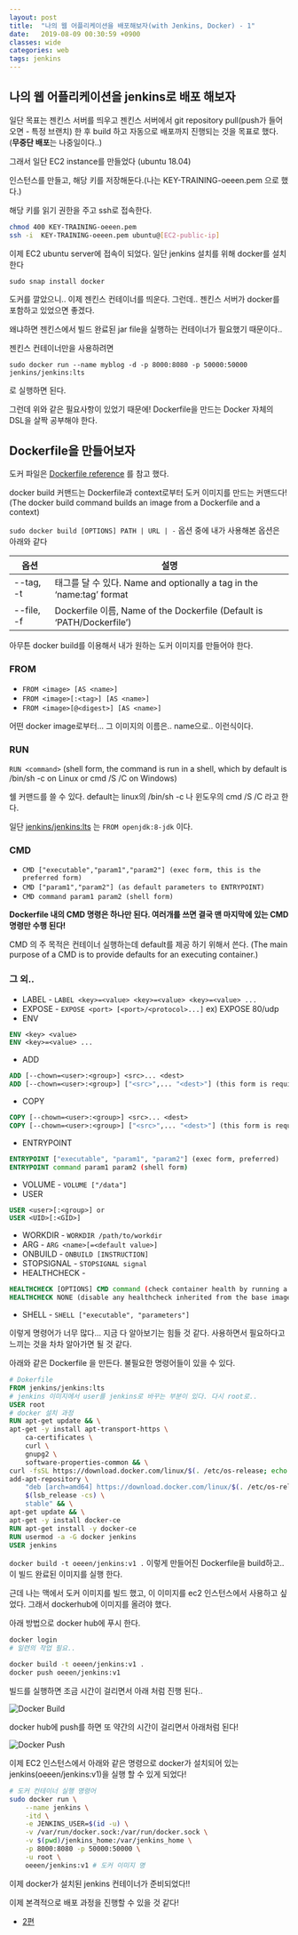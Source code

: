 ```yaml
---
layout: post
title:  "나의 웹 어플리케이션을 배포해보자(with Jenkins, Docker) - 1"
date:   2019-08-09 00:30:59 +0900
classes: wide
categories: web
tags: jenkins
---
```


## 나의 웹 어플리케이션을 jenkins로 배포 해보자

일단 목표는 젠킨스 서버를 띄우고 젠킨스 서버에서 git repository pull(push가 들어오면 - 특정 브랜치) 한 후 build 하고 자동으로 배포까지 진행되는 것을 목표로 했다. (**무중단 배포**는 나중일이다..)

그래서 일단 EC2 instance를 만들었다 (ubuntu 18.04)

인스턴스를 만들고, 해당 키를 저장해둔다.(나는 KEY-TRAINING-oeeen.pem 으로 했다.)

해당 키를 읽기 권한을 주고 ssh로 접속한다.

```bash
chmod 400 KEY-TRAINING-oeeen.pem
ssh -i  KEY-TRAINING-oeeen.pem ubuntu@[EC2-public-ip]
```

이제 EC2 ubuntu server에 접속이 되었다. 일단 jenkins 설치를 위해 docker를 설치한다

`sudo snap install docker`

도커를 깔았으니.. 이제 젠킨스 컨테이너를 띄운다. 그런데.. 젠킨스 서버가 docker를 포함하고 있었으면 좋겠다.

왜냐하면 젠킨스에서 빌드 완료된 jar file을 실행하는 컨테이너가 필요했기 때문이다..

젠킨스 컨테이너만을 사용하려면

`sudo docker run --name myblog -d -p 8000:8080 -p 50000:50000 jenkins/jenkins:lts`

로 실행하면 된다.

그런데 위와 같은 필요사항이 있었기 때문에! Dockerfile을 만드는 Docker 자체의 DSL을 살짝 공부해야 한다.

## Dockerfile을 만들어보자

도커 파일은 [Dockerfile reference](https://docs.docker.com/engine/reference/builder/) 를 참고 했다.

docker build 커맨드는 Dockerfile과 context로부터 도커 이미지를 만드는 커맨드다! (The docker build command builds an image from a Dockerfile and a context)

`sudo docker build [OPTIONS] PATH | URL | -`
옵션 중에 내가 사용해본 옵션은 아래와 같다

옵션 | 설명
--- | ---
--tag, -t | 태그를 달 수 있다. Name and optionally a tag in the ‘name:tag’ format
--file, -f | Dockerfile 이름, Name of the Dockerfile (Default is ‘PATH/Dockerfile’)

아무튼 docker build를 이용해서 내가 원하는 도커 이미지를 만들어야 한다.

### **FROM**

* `FROM <image> [AS <name>]`
* `FROM <image>[:<tag>] [AS <name>]`
* `FROM <image>[@<digest>] [AS <name>]`

어떤 docker image로부터... 그 이미지의 이름은.. name으로.. 이런식이다.

### **RUN**

`RUN <command>` (shell form, the command is run in a shell, which by default is /bin/sh -c on Linux or cmd /S /C on Windows)

쉘 커맨드를 쓸 수 있다. default는 linux의 /bin/sh -c 나 윈도우의 cmd /S /C 라고 한다.

일단 [jenkins/jenkins:lts](https://github.com/jenkinsci/docker/blob/587b2856cd225bb152c4abeeaaa24934c75aa460/Dockerfile) 는 `FROM openjdk:8-jdk` 이다.

### **CMD**

* `CMD ["executable","param1","param2"] (exec form, this is the preferred form)`
* `CMD ["param1","param2"] (as default parameters to ENTRYPOINT)`
* `CMD command param1 param2 (shell form)`

**Dockerfile 내의 CMD 명령은 하나만 된다. 여러개를 쓰면 결국 맨 마지막에 있는 CMD 명령만 수행 된다!**

CMD 의 주 목적은 컨테이너 실행하는데 default를 제공 하기 위해서 쓴다. (The main purpose of a CMD is to provide defaults for an executing container.)

### **그 외..**

* LABEL - `LABEL <key>=<value> <key>=<value> <key>=<value> ...`
* EXPOSE - `EXPOSE <port> [<port>/<protocol>...]` ex) EXPOSE 80/udp
* ENV

```dockerfile
ENV <key> <value>
ENV <key>=<value> ...
```

* ADD

```dockerfile
ADD [--chown=<user>:<group>] <src>... <dest>
ADD [--chown=<user>:<group>] ["<src>",... "<dest>"] (this form is required for paths containing whitespace)
```

* COPY

```dockerfile
COPY [--chown=<user>:<group>] <src>... <dest>
COPY [--chown=<user>:<group>] ["<src>",... "<dest>"] (this form is required for paths containing whitespace)
```

* ENTRYPOINT

```dockerfile
ENTRYPOINT ["executable", "param1", "param2"] (exec form, preferred)
ENTRYPOINT command param1 param2 (shell form)
```

* VOLUME - `VOLUME ["/data"]`
* USER

```dockerfile
USER <user>[:<group>] or
USER <UID>[:<GID>]
```

* WORKDIR - `WORKDIR /path/to/workdir`
* ARG - `ARG <name>[=<default value>]`
* ONBUILD - `ONBUILD [INSTRUCTION]`
* STOPSIGNAL - `STOPSIGNAL signal`
* HEALTHCHECK -

```dockerfile
HEALTHCHECK [OPTIONS] CMD command (check container health by running a command inside the container)
HEALTHCHECK NONE (disable any healthcheck inherited from the base image)
```

* SHELL - `SHELL ["executable", "parameters"]`

이렇게 명령어가 너무 많다... 지금 다 알아보기는 힘들 것 같다. 사용하면서 필요하다고 느끼는 것을 차차 알아가면 될 것 같다.

아래와 같은 Dockerfile 을 만든다. 불필요한 명령어들이 있을 수 있다.

```dockerfile
# Dokerfile
FROM jenkins/jenkins:lts
# jenkins 이미지에서 user를 jenkins로 바꾸는 부분이 있다. 다시 root로..
USER root
# docker 설치 과정
RUN apt-get update && \
apt-get -y install apt-transport-https \
    ca-certificates \
    curl \
    gnupg2 \
    software-properties-common && \
curl -fsSL https://download.docker.com/linux/$(. /etc/os-release; echo "$ID")/gpg > /tmp/dkey; apt-key add /tmp/dkey && \
add-apt-repository \
    "deb [arch=amd64] https://download.docker.com/linux/$(. /etc/os-release; echo "$ID") \
    $(lsb_release -cs) \
    stable" && \
apt-get update && \
apt-get -y install docker-ce
RUN apt-get install -y docker-ce
RUN usermod -a -G docker jenkins
USER jenkins
```

`docker build -t oeeen/jenkins:v1 .` 이렇게 만들어진 Dockerfile을 build하고.. 이 빌드 완료된 이미지를 실행 한다.

근데 나는 맥에서 도커 이미지를 빌드 했고, 이 이미지를 ec2 인스턴스에서 사용하고 싶었다. 그래서 dockerhub에 이미지를 올려야 했다.

아래 방법으로 docker hub에 푸시 한다.

```bash
docker login
# 일련의 작업 필요..

docker build -t oeeen/jenkins:v1 .
docker push oeeen/jenkins:v1
```

빌드를 실행하면 조금 시간이 걸리면서 아래 처럼 진행 된다..

![Docker Build](/assets/img/docker/docker_build.png)

docker hub에 push를 하면 또 약간의 시간이 걸리면서 아래처럼 된다!

![Docker Push](/assets/img/docker/docker_push.png)

이제 EC2 인스턴스에서 아래와 같은 명령으로 docker가 설치되어 있는 jenkins(oeeen/jenkins:v1)을 실행 할 수 있게 되었다!

```bash
# 도커 컨테이너 실행 명령어
sudo docker run \
    --name jenkins \
    -itd \
    -e JENKINS_USER=$(id -u) \
    -v /var/run/docker.sock:/var/run/docker.sock \
    -v $(pwd)/jenkins_home:/var/jenkins_home \
    -p 8000:8080 -p 50000:50000 \
    -u root \
    oeeen/jenkins:v1 # 도커 이미지 명
```

이제 docker가 설치된 jenkins 컨테이너가 준비되었다!!

이제 본격적으로 배포 과정을 진행할 수 있을 것 같다!

* [2편](https://smjeon.dev/web/deploy-with-jenkins-2/)
